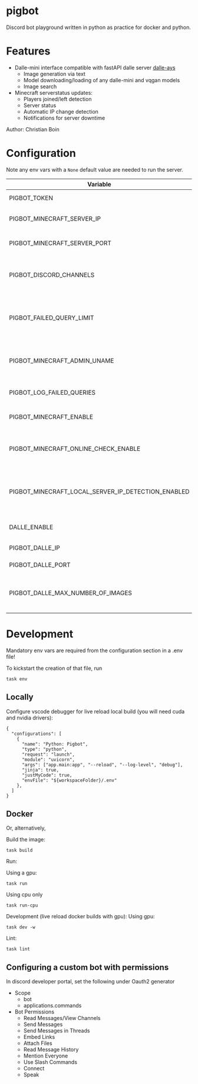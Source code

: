 # pigbot

Discord bot playground written in python as practice for docker and python.

# Features

- Dalle-mini interface compatible with fastAPI dalle server [dalle-ays](https://github.com/cboin1996/dalle-ays)
  - Image generation via text
  - Model downloading/loading of any dalle-mini and vqgan models
  - Image search
- Minecraft serverstatus updates:
  - Players joined/left detection
  - Server status
  - Automatic IP change detection
  - Notifications for server downtime

Author: Christian Boin

# Configuration

Note any env vars with a `None` default value are needed to run the server.

| Variable                                           | Default     | Type      | Description                                        |
| -------------------------------------------------- | ----------- | --------- | -------------------------------------------------- |
| PIGBOT_TOKEN                                       |             | str       | discord bot api token                              |
| PIGBOT_MINECRAFT_SERVER_IP                         |             | str       | ip of the minecraft server                         |
| PIGBOT_MINECRAFT_SERVER_PORT                       | 25565       | int       | port of the minecraft server                       |
| PIGBOT_DISCORD_CHANNELS                            |             | List[str] | channel ids to post messages too within the server |
| PIGBOT_FAILED_QUERY_LIMIT                          | 3           | int       | number of failed queries before notifying admin    |
| PIGBOT_MINECRAFT_ADMIN_UNAME                       |             | str       | admin dev username (copied as id from discord)     |
| PIGBOT_LOG_FAILED_QUERIES                          | False       | bool      | log failed queries to chat                         |
| PIGBOT_MINECRAFT_ENABLE                            | True        | bool      | enable minecraft api                               |
| PIGBOT_MINECRAFT_ONLINE_CHECK_ENABLE               | True        | bool      | enable checks for the server being online          |
| PIGBOT_MINECRAFT_LOCAL_SERVER_IP_DETECTION_ENABLED | False       | bool      | enable auto-detection of ip changes for the server |
| DALLE_ENABLE                                       | True        | bool      | enable dalle-ays api                               |
| PIGBOT_DALLE_IP                                    | "localhost" | str       | ip of dalle-ays server                             |
| PIGBOT_DALLE_PORT                                  | 8000        | int       | port of dalle-ays                                  |
| PIGBOT_DALLE_MAX_NUMBER_OF_IMAGES                  | 2           | int       | number of images to return by default for dalle    |

# Development

Mandatory env vars are required from the configuration section in a .env file!

To kickstart the creation of that file, run

```
task env
```

## Locally

Configure vscode debugger for live reload local build (you will need cuda and nvidia drivers):

```
{
  "configurations": [
    {
      "name": "Python: Pigbot",
      "type": "python",
      "request": "launch",
      "module": "uvicorn",
      "args": ["app.main:app", "--reload", "--log-level", "debug"],
      "jinja": true,
      "justMyCode": true,
      "envFile": "${workspaceFolder}/.env"
    },
  ]
}

```

## Docker

Or, alternatively,

Build the image:

```
task build
```

Run:

Using a gpu:

```
task run
```

Using cpu only

```
task run-cpu
```

Development (live reload docker builds with gpu):
Using gpu:

```
task dev -w
```

Lint:

```
task lint
```

## Configuring a custom bot with permissions

In discord developer portal, set the following under Oauth2 generator

- Scope
  - bot
  - applications.commands
- Bot Permissions
  - Read Messages/View Channels
  - Send Messages
  - Send Messages in Threads
  - Embed Links
  - Attach Files
  - Read Message History
  - Mention Everyone
  - Use Slash Commands
  - Connect
  - Speak
